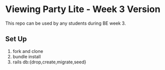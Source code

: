 # Viewing Party Lite - Week 3 Version

This repo can be used by any students during BE week 3.

## Set Up

1. fork and clone
2. bundle install
3. rails db:{drop,create,migrate,seed}


